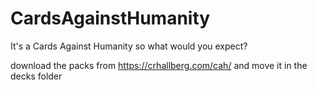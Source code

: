 # CardsAgainstHumanity
It's a Cards Against Humanity so what would you expect?

download the packs from https://crhallberg.com/cah/ and move it in the decks folder
